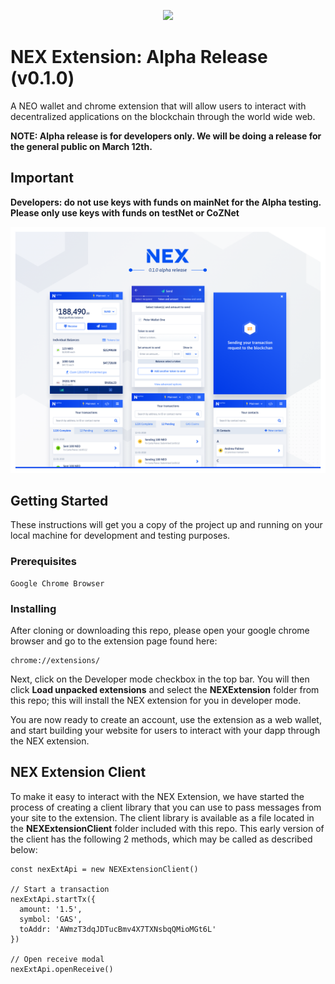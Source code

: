 <p align="center">
  <img
    src="http://neonexchange.org/img/NEX-logo.svg"
    width="125px;">
</p>

# NEX Extension: Alpha Release (v0.1.0)

A NEO wallet and chrome extension that will allow users to interact with decentralized applications on the blockchain through the world wide web.

**NOTE: Alpha release is for developers only. We will be doing a release for the general public on March 12th.**

## Important

**Developers: do not use keys with funds on mainNet for the Alpha testing. Please only use keys with funds on testNet or CoZNet**

![Alt text](nex_release_image.png 'NEX Release Image')

## Getting Started

These instructions will get you a copy of the project up and running on your local machine for development and testing purposes.

### Prerequisites

```
Google Chrome Browser
```

### Installing

After cloning or downloading this repo, please open your google chrome browser and go to the extension page found here:

```
chrome://extensions/
```

Next, click on the Developer mode checkbox in the top bar. You will then click **Load unpacked extensions** and select the **NEXExtension** folder from this repo; this will install the NEX extension for you in developer mode.

You are now ready to create an account, use the extension as a web wallet, and start building your website for users to interact with your dapp through the NEX extension.

## NEX Extension Client

To make it easy to interact with the NEX Extension, we have started the process of creating a client library that you can use to pass messages from your site to the extension. The client library is available as a file located in the **NEXExtensionClient** folder included with this repo. This early version of the client has the following 2 methods, which may be called as described below:

```
const nexExtApi = new NEXExtensionClient()

// Start a transaction
nexExtApi.startTx({
  amount: '1.5',
  symbol: 'GAS',
  toAddr: 'AWmzT3dqJDTucBmv4X7TXNsbqQMioMGt6L'
})

// Open receive modal
nexExtApi.openReceive()
```
